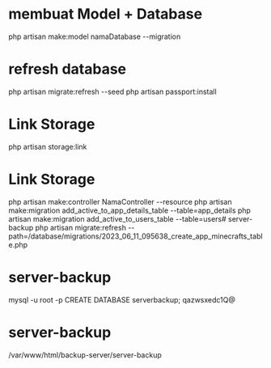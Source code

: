 # membuat Model + Database

php artisan make:model namaDatabase --migration

# refresh database

php artisan migrate:refresh --seed
php artisan passport:install

# Link Storage

php artisan storage:link

# Link Storage 

php artisan make:controller NamaController --resource
php artisan make:migration add_active_to_app_details_table --table=app_details
php artisan make:migration add_active_to_users_table --table=users# server-backup
php artisan migrate:refresh --path=/database/migrations/2023_06_11_095638_create_app_minecrafts_table.php

# server-backup

mysql -u root -p
CREATE DATABASE serverbackup;
qazwsxedc1Q@

# server-backup

/var/www/html/backup-server/server-backup
